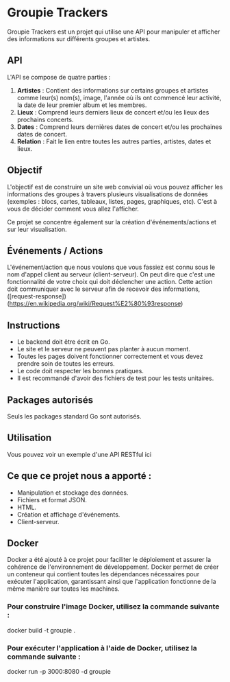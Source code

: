 # Groupie Trackers

Groupie Trackers est un projet qui utilise une API pour manipuler et afficher des informations sur différents groupes et artistes.

## API

L'API se compose de quatre parties :

1. **Artistes** : Contient des informations sur certains groupes et artistes comme leur(s) nom(s), image, l'année où ils ont commencé leur activité, la date de leur premier album et les membres.
2. **Lieux** : Comprend leurs derniers lieux de concert et/ou les lieux des prochains concerts.
3. **Dates** : Comprend leurs dernières dates de concert et/ou les prochaines dates de concert.
4. **Relation** : Fait le lien entre toutes les autres parties, artistes, dates et lieux.

## Objectif

L'objectif est de construire un site web convivial où vous pouvez afficher les informations des groupes à travers plusieurs visualisations de données (exemples : blocs, cartes, tableaux, listes, pages, graphiques, etc). C'est à vous de décider comment vous allez l'afficher.

Ce projet se concentre également sur la création d'événements/actions et sur leur visualisation.

## Événements / Actions

L'événement/action que nous voulons que vous fassiez est connu sous le nom d'appel client au serveur (client-serveur). On peut dire que c'est une fonctionnalité de votre choix qui doit déclencher une action. Cette action doit communiquer avec le serveur afin de recevoir des informations, ([request-response])(https://en.wikipedia.org/wiki/Request%E2%80%93response)

## Instructions

- Le backend doit être écrit en Go.
- Le site et le serveur ne peuvent pas planter à aucun moment.
- Toutes les pages doivent fonctionner correctement et vous devez prendre soin de toutes les erreurs.
- Le code doit respecter les bonnes pratiques.
- Il est recommandé d'avoir des fichiers de test pour les tests unitaires.

## Packages autorisés

Seuls les packages standard Go sont autorisés.

## Utilisation

Vous pouvez voir un exemple d'une API RESTful ici

## Ce que ce projet nous a apporté :

- Manipulation et stockage des données.
- Fichiers et format JSON.
- HTML.
- Création et affichage d'événements.
- Client-serveur.

## Docker

Docker a été ajouté à ce projet pour faciliter le déploiement et assurer la cohérence de l'environnement de développement. Docker permet de créer un conteneur qui contient toutes les dépendances nécessaires pour exécuter l'application, garantissant ainsi que l'application fonctionne de la même manière sur toutes les machines.

### Pour construire l'image Docker, utilisez la commande suivante :

docker build -t groupie .

### Pour exécuter l'application à l'aide de Docker, utilisez la commande suivante :

docker run -p 3000:8080 -d groupie
